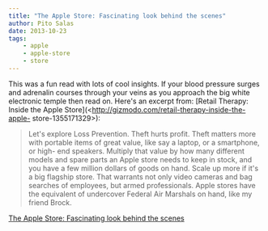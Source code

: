 ```yaml
---
title: "The Apple Store: Fascinating look behind the scenes"
author: Pito Salas
date: 2013-10-23
tags:
    - apple
    - apple-store
    - store
---
```




This was a fun read with lots of cool insights. If your blood pressure surges
and adrenalin courses through your veins as you approach the big white
electronic temple then read on. Here's an excerpt from: [Retail Therapy:
Inside the Apple Store](<http://gizmodo.com/retail-therapy-inside-the-apple-
store-1355171329>):

> Let's explore Loss Prevention. Theft hurts profit. Theft matters more with
> portable items of great value, like say a laptop, or a smartphone, or high-
> end speakers. Multiply that value by how many different models and spare
> parts an Apple store needs to keep in stock, and you have a few million
> dollars of goods on hand. Scale up more if it's a big flagship store. That
> warrants not only video cameras and bag searches of employees, but armed
> professionals. Apple stores have the equivalent of undercover Federal Air
> Marshals on hand, like my friend Brock.




[The Apple Store: Fascinating look behind the scenes](None)
